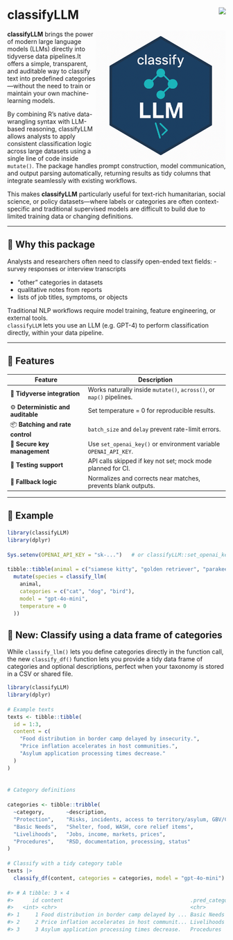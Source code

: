 

# classifyLLM <a href="https://dante042.github.io/classifyLLM"><img src="https://img.shields.io/badge/docs-pkgdown-blue" align="right" height="24"></a>
<img src="/logo.png" align="right" height="300" />

**classifyLLM** brings the power of modern large language models (LLMs) directly into tidyverse data pipelines.It offers a simple, transparent, and auditable way to classify text into predefined categories—without the need to train or maintain your own machine-learning models.

By combining R’s native data-wrangling syntax with LLM-based reasoning, classifyLLM allows analysts to apply consistent classification logic across large datasets using a single line of code inside `mutate()`.
The package handles prompt construction, model communication, and output parsing automatically, returning results as tidy columns that integrate seamlessly with existing workflows.

This makes **classifyLLM** particularly useful for text-rich humanitarian, social science, or policy datasets—where labels or categories are often context-specific and traditional supervised models are difficult to build due to limited training data or changing definitions.

------------------------------------------------------------------------

## 🧭 Why this package

Analysts and researchers often need to classify open-ended text
fields: - survey responses or interview transcripts  
- “other” categories in datasets  
- qualitative notes from reports  
- lists of job titles, symptoms, or objects

Traditional NLP workflows require model training, feature engineering,
or external tools.  
`classifyLLM` lets you use an LLM (e.g. GPT-4) to perform classification
directly, within your data pipeline.

------------------------------------------------------------------------

## 🚀 Features

| Feature | Description |
|----|----|
| 🧹 **Tidyverse integration** | Works naturally inside `mutate()`, `across()`, or `map()` pipelines. |
| ⚙️ **Deterministic and auditable** | Set temperature = 0 for reproducible results. |
| 📦 **Batching and rate control** | `batch_size` and `delay` prevent rate-limit errors. |
| 🔐 **Secure key management** | Use `set_openai_key()` or environment variable `OPENAI_API_KEY`. |
| 🧪 **Testing support** | API calls skipped if key not set; mock mode planned for CI. |
| 💬 **Fallback logic** | Normalizes and corrects near matches, prevents blank outputs. |

------------------------------------------------------------------------

## 🧩 Example

``` r
library(classifyLLM)
library(dplyr)

Sys.setenv(OPENAI_API_KEY = "sk-...")   # or classifyLLM::set_openai_key()

tibble::tibble(animal = c("siamese kitty", "golden retriever", "parakeet")) |>
  mutate(species = classify_llm(
    animal,
    categories = c("cat", "dog", "bird"),
    model = "gpt-4o-mini",
    temperature = 0
  ))
```

## 🧠 New: Classify using a data frame of categories

While `classify_llm()` lets you define categories directly in the
function call, the new `classify_df()` function lets you provide a tidy
data frame of categories and optional descriptions, perfect when your
taxonomy is stored in a CSV or shared file.

``` r
library(classifyLLM)
library(dplyr)

# Example texts
texts <- tibble::tibble(
  id = 1:3,
  content = c(
    "Food distribution in border camp delayed by insecurity.",
    "Price inflation accelerates in host communities.",
    "Asylum application processing times decrease."
  )
)


# Category definitions

categories <- tibble::tribble(
  ~category,       ~description,
  "Protection",    "Risks, incidents, access to territory/asylum, GBV/CP",
  "Basic Needs",   "Shelter, food, WASH, core relief items",
  "Livelihoods",   "Jobs, income, markets, prices",
  "Procedures",    "RSD, documentation, processing, status"
)

# Classify with a tidy category table
texts |> 
  classify_df(content, categories = categories, model = "gpt-4o-mini")

#> # A tibble: 3 × 4
#>      id content                                         .pred_category .pred_score
#>   <int> <chr>                                           <chr>                <dbl>
#> 1     1 Food distribution in border camp delayed by ... Basic Needs          0.87
#> 2     2 Price inflation accelerates in host communit... Livelihoods          0.91
#> 3     3 Asylum application processing times decrease.   Procedures           0.93
```

